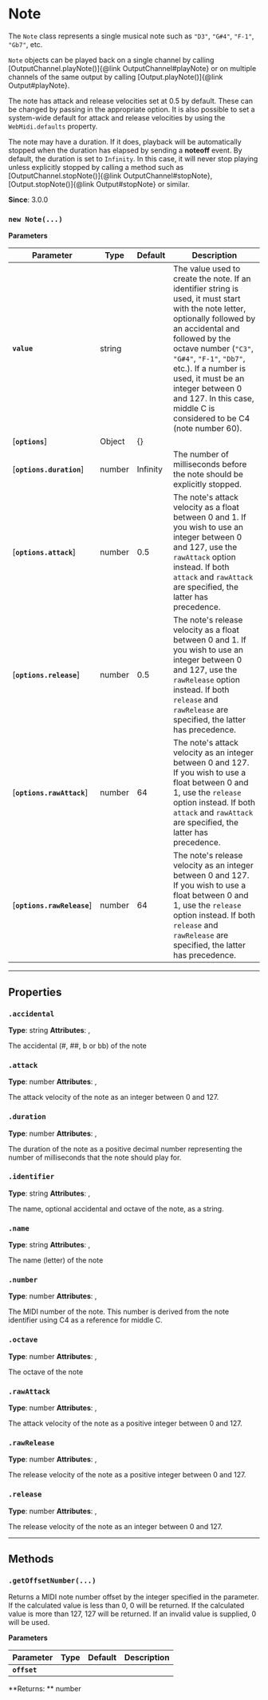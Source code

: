 # Note

The `Note` class represents a single musical note such as `"D3"`, `"G#4"`, `"F-1"`, `"Gb7"`, etc.

`Note` objects can be played back on a single channel by calling
[OutputChannel.playNote()]{@link OutputChannel#playNote} or on multiple channels of the same
output by calling [Output.playNote()]{@link Output#playNote}.

The note has attack and release velocities set at 0.5 by default. These can be changed by passing
in the appropriate option. It is also possible to set a system-wide default for attack and
release velocities by using the `WebMidi.defaults` property.

The note may have a duration. If it does, playback will be automatically stopped when the
duration has elapsed by sending a **noteoff** event. By default, the duration is set to
`Infinity`. In this case, it will never stop playing unless explicitly stopped by calling a
method such as [OutputChannel.stopNote()]{@link OutputChannel#stopNote},
[Output.stopNote()]{@link Output#stopNote} or similar.

**Since**: 3.0.0




### `new Note(...)`


**Parameters**

| Parameter    | Type      | Default      | Description  |
| ------------ | ------------ | ------------ | ------------ |
|**`value`** |string||The value used to create the note. If an identifier string is used, it must start with the note letter, optionally followed by an accidental and followed by the octave number (`"C3"`, `"G#4"`, `"F-1"`, `"Db7"`, etc.). If a number is used, it must be an integer between 0 and 127. In this case, middle C is considered to be C4 (note number 60).|
|[**`options`**] |Object|{}||
|[**`options.duration`**] |number|Infinity|The number of milliseconds before the note should be explicitly stopped.|
|[**`options.attack`**] |number|0.5|The note's attack velocity as a float between 0 and 1. If you wish to use an integer between 0 and 127, use the `rawAttack` option instead. If both `attack` and `rawAttack` are specified, the latter has precedence.|
|[**`options.release`**] |number|0.5|The note's release velocity as a float between 0 and 1. If you wish to use an integer between 0 and 127, use the `rawRelease` option instead. If both `release` and `rawRelease` are specified, the latter has precedence.|
|[**`options.rawAttack`**] |number|64|The note's attack velocity as an integer between 0 and 127. If you wish to use a float between 0 and 1, use the `release` option instead. If both `attack` and `rawAttack` are specified, the latter has precedence.|
|[**`options.rawRelease`**] |number|64|The note's release velocity as an integer between 0 and 127. If you wish to use a float between 0 and 1, use the `release` option instead. If both `release` and `rawRelease` are specified, the latter has precedence.|



***

## Properties

### `.accidental`
**Type**: string
**Attributes**: , 

The accidental (#, ##, b or bb) of the note



### `.attack`
**Type**: number
**Attributes**: , 

The attack velocity of the note as an integer between 0 and 127.



### `.duration`
**Type**: number
**Attributes**: , 

The duration of the note as a positive decimal number representing the number of milliseconds
that the note should play for.



### `.identifier`
**Type**: string
**Attributes**: , 

The name, optional accidental and octave of the note, as a string.



### `.name`
**Type**: string
**Attributes**: , 

The name (letter) of the note



### `.number`
**Type**: number
**Attributes**: , 

The MIDI number of the note. This number is derived from the note identifier using C4 as a
reference for middle C.



### `.octave`
**Type**: number
**Attributes**: , 

The octave of the note



### `.rawAttack`
**Type**: number
**Attributes**: , 

The attack velocity of the note as a positive integer between 0 and 127.



### `.rawRelease`
**Type**: number
**Attributes**: , 

The release velocity of the note as a positive integer between 0 and 127.



### `.release`
**Type**: number
**Attributes**: , 

The release velocity of the note as an integer between 0 and 127.




***

## Methods

### `.getOffsetNumber(...)`

Returns a MIDI note number offset by the integer specified in the parameter. If the calculated
value is less than 0, 0 will be returned. If the calculated value is more than 127, 127 will be
returned. If an invalid value is supplied, 0 will be used.


**Parameters**

| Parameter    | Type      | Default      | Description  |
| ------------ | ------------ | ------------ | ------------ |
|**`offset`** ||||

**Returns: ** number


